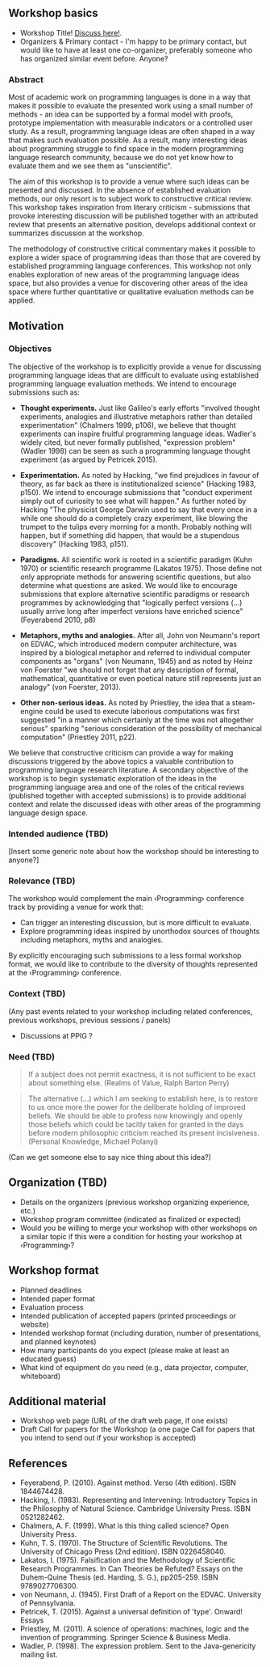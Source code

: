 ## Workshop basics

 - Workshop Title! [Discuss here!](https://github.com/tpetricek/anarchy-workshop/issues/1).
 - Organizers & Primary contact - I'm happy to be primary contact, but would like to have 
   at least one co-organizer, preferably someone who has organized similar event before.
   Anyone?

### Abstract

Most of academic work on programming languages is done in a way that makes it possible to evaluate
the presented work using a small number of methods - an idea can be supported by a formal model
with proofs, prototype implementation with measurable indicators or a controlled user study. As
a result, programming language ideas are often shaped in a way that makes such evaluation possible.
As a result, many interesting ideas about programming struggle to find space in the modern 
programming language research community, because we do not yet know how to evaluate them and we
see them as "unscientific".

The aim of this workshop is to provide a venue where such ideas can be presented and discussed.
In the absence of established evaluation methods, our only resort is to subject work to 
constructive critical review. This workshop takes inspiration from literary criticism - 
submissions that provoke interesting discussion will be published together with an attributed
review that presents an alternative position, develops additional context or summarizes 
discussion at the workshop.

The methodology of constructive critical commentary makes it possible to explore a wider space
of programming ideas than those that are covered by established programming language conferences.
This workshop not only enables exploration of new areas of the programming language ideas space, 
but also provides a venue for discovering other areas of the idea space where further quantitative 
or qualitative evaluation methods can be applied.
 
## Motivation
 
### Objectives

The objective of the workshop is to explicitly provide a venue for discussing programming 
language ideas that are difficult to evaluate using established programming language 
evaluation methods. We intend to encourage submissions such as:

 - **Thought experiments.** Just like Galileo's early efforts "involved thought 
   experiments, analogies and illustrative metaphors rather than detailed experimentation"
   (Chalmers 1999, p106), we believe that thought experiments can inspire fruitful
   programming language ideas. Wadler's widely cited, but never formally published, 
   "expression problem" (Wadler 1998) can be seen as such a programming language thought 
   experiment (as argued by Petricek 2015).

 - **Experimentation.** As noted by Hacking, "we find prejudices in favour of theory, as 
   far back as there is institutionalized science" (Hacking 1983, p150). We intend to 
   encourage submissions that "conduct experiment simply out of curiosity to see what 
   will happen." As further noted by Hacking "The physicist George Darwin used to say 
   that every once in a while one should do a completely crazy experiment, like blowing 
   the trumpet to the tulips every morning for a month. Probably nothing will happen, but 
   if something did happen, that would be a stupendous discovery" (Hacking 1983, p151).

 - **Paradigms.** All scientific work is rooted in a scientific paradigm (Kuhn 1970) or 
   scientific research programme (Lakatos 1975). Those define not only appropriate methods
   for answering scientific questions, but also determine what questions are asked.
   We would like to encourage submissions that explore alternative scientific paradigms
   or research programmes by acknowledging that "logically perfect versions (...) usually
   arrive long after imperfect versions have enriched science" (Feyerabend 2010, p8)
 
 - **Metaphors, myths and analogies.** After all, John von Neumann's report on EDVAC, 
   which introduced modern computer architecture, was inspired by a biological metaphor
   and referred to individual computer components as "organs" (von Neumann, 1945)
   and as noted by Heinz von Foerster "we should not forget that any description of
   formal, mathematical, quantitative or even poetical nature still represents just
   an analogy" (von Foerster, 2013).
 
 - **Other non-serious ideas.** As noted by Priestley, the idea that a steam-engine
   could be used to execute laborious computations was first suggested "in a manner which 
   certainly at the time was not altogether serious" sparking "serious consideration of 
   the possibility of mechanical computation" (Priestley 2011, p22).
    
We believe that constructive criticism can provide a way for making discussions triggered
by the above topics a valuable contribution to programming language research literature. 
A secondary objective of the workshop is to begin systematic exploration of the ideas 
in the programming language area and one of the roles of the critical reviews (published
together with accepted submissions) is to provide additional context and relate the 
discussed ideas with other areas of the programming language design space.

### Intended audience (TBD)

[Insert some generic note about how the workshop should be interesting to anyone?]

### Relevance (TBD)

The workshop would complement the main ‹Programming› conference track by providing
a venue for work that:

 - Can trigger an interesting discussion, but is more difficult to evaluate.
 - Explore programming ideas inspired by unorthodox sources of thoughts including
   metaphors, myths and analogies.

By explicitly encouraging such submissions to a less formal workshop format, we would 
like to contribute to the diversity of thoughts represented at the ‹Programming› conference. 

### Context (TBD)

(Any past events related to your workshop including related conferences, previous 
workshops, previous sessions / panels)

 - Discussions at PPIG ?

### Need (TBD)

> If a subject does not permit exactness, it is not sufficient to be exact 
> about something else. (Realms of Value, Ralph Barton Perry)

> The alternative (...) which I am seeking to establish here, is to restore 
> to us once more the power for the deliberate holding of improved beliefs. 
> We should be able to profess now knowingly and openly those beliefs which 
> could be tacitly taken for granted in the days before modern philosophic 
> criticism reached its present incisiveness. (Personal Knowledge, Michael Polanyi)

(Can we get someone else to say nice thing about this idea?)

## Organization (TBD)

 - Details on the organizers (previous workshop organizing experience, etc.)
 - Workshop program committee (indicated as finalized or expected)
 - Would you be willing to merge your workshop with other workshops on a similar 
   topic if this were a condition for hosting your workshop at ‹Programming›?

## Workshop format

 - Planned deadlines
 - Intended paper format
 - Evaluation process
 - Intended publication of accepted papers (printed proceedings or website)
 - Intended workshop format (including duration, number of presentations, and planned keynotes)
 - How many participants do you expect (please make at least an educated guess)
 - What kind of equipment do you need (e.g., data projector, computer, whiteboard)

## Additional material

 - Workshop web page (URL of the draft web page, if one exists)
 - Draft Call for papers for the Workshop 
   (a one page Call for papers that you intend to send out if your workshop is accepted)

## References
 
 - Feyerabend, P. (2010). Against method. Verso (4th edition). ISBN 1844674428.
 - Hacking, I. (1983). Representing and Intervening: Introductory Topics in the Philosophy 
   of Natural Science. Cambridge University Press. ISBN 0521282462. 
 - Chalmers, A. F. (1999). What is this thing called science? Open University Press. 
 - Kuhn, T. S. (1970). The Structure of Scientific Revolutions. The University of Chicago 
   Press (2nd edition). ISBN 0226458040.
 - Lakatos, I. (1975). Falsification and the Methodology of Scientific Research Programmes.
   In Can Theories be Refuted? Essays on the Duhem-Quine Thesis (ed. Harding, S. G.), 
   pp205-259. ISBN 9789027706300. 
 - von Neumann, J. (1945). First Draft of a Report on the EDVAC. University of Pennsylvania.
 - Petricek, T. (2015). Against a universal definition of 'type'. Onward! Essays
 - Priestley, M. (2011). A science of operations: machines, logic and the invention
   of programming. Springer Science & Business Media.
 - Wadler, P. (1998). The expression problem. Sent to the Java-genericity mailing list.
 

